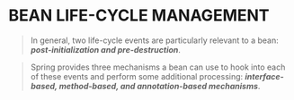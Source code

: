 # BEAN LIFE-CYCLE MANAGEMENT

> In general, two life-cycle events are particularly relevant to a bean: _**post-initialization and pre-destruction**_.

> Spring provides three mechanisms a bean can use to hook into each of these events and perform some additional processing: _**interface-based, method-based, and annotation-based mechanisms**_.


>
<!--stackedit_data:
eyJoaXN0b3J5IjpbOTY2NTEzMTk2LC0xODA5NjM4NDMyXX0=
-->